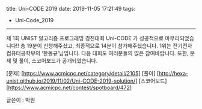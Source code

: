 title: Uni-CODE 2019
date: 2019-11-05 17:21:49
tags:
- Uni-Code_2019
---

제 1회 UNIST 알고리즘 프로그래밍 경진대회 Uni-CODE 가 성공적으로 마무리되었습니다!!
총 19분이 신청해주셨고, 최종적으로 14분이 참가해주셨습니다.
1위는 전기전자컴퓨터공학부의 ‘한동규’님입니다.
다음 대회도 여러분들의 많은 참여바랍니다.
또한, 문제 및 풀이, 스코어보드가 공개되었습니다.

[문제] [https://www.acmicpc.net/category/detail/2105]
[풀이] [http://hexa-unist.github.io/2019/11/02/Uni-CODE-2019-solution/]
[스코어보드] [https://www.acmicpc.net/contest/spotboard/472]

글쓴이 : 박원

